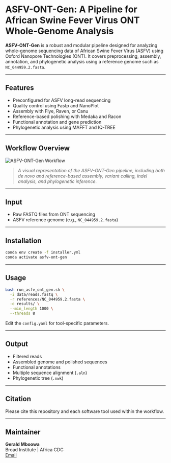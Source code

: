 
# ASFV-ONT-Gen: A Pipeline for African Swine Fever Virus ONT Whole-Genome Analysis

**ASFV-ONT-Gen** is a robust and modular pipeline designed for analyzing whole-genome sequencing data of African Swine Fever Virus (ASFV) using Oxford Nanopore Technologies (ONT). It covers preprocessing, assembly, annotation, and phylogenetic analysis using a reference genome such as `NC_044959.2.fasta`.

---

## Features

- Preconfigured for ASFV long-read sequencing
- Quality control using Fastp and NanoPlot
- Assembly with Flye, Raven, or Canu
- Reference-based polishing with Medaka and Racon
- Functional annotation and gene prediction
- Phylogenetic analysis using MAFFT and IQ-TREE

---

## Workflow Overview

![ASFV-ONT-Gen Workflow](ASFV-ONT-Gen_Workflow.png)

> *A visual representation of the ASFV-ONT-Gen pipeline, including both de novo and reference-based assembly, variant calling, indel analysis, and phylogenetic inference.*

---

## Input

- Raw FASTQ files from ONT sequencing
- ASFV reference genome (e.g., `NC_044959.2.fasta`)

---

## Installation

```bash
conda env create -f installer.yml
conda activate asfv-ont-gen
```

---

## Usage

```bash
bash run_asfv_ont_gen.sh \
  -i data/reads.fastq \
  -r references/NC_044959.2.fasta \
  -o results/ \
  --min_length 1000 \
  --threads 8
```

Edit the `config.yaml` for tool-specific parameters.

---

## Output

- Filtered reads
- Assembled genome and polished sequences
- Functional annotations
- Multiple sequence alignment (`.aln`)
- Phylogenetic tree (`.nwk`)

---

## Citation

Please cite this repository and each software tool used within the workflow.

---

## Maintainer

**Gerald Mboowa**  
Broad Institute | Africa CDC  
[Email](mailto:your_email@example.com)

